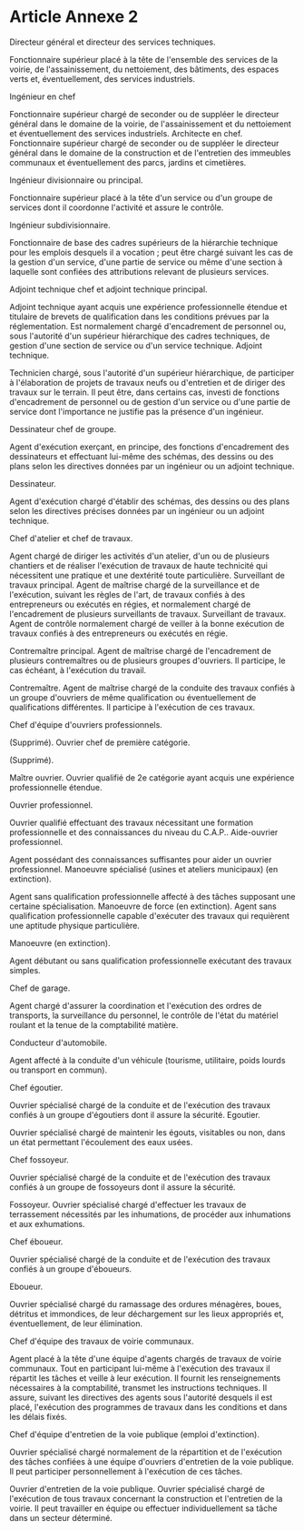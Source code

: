# Article Annexe 2

Directeur général et directeur des services techniques.

Fonctionnaire supérieur placé à la tête de l'ensemble des services de la voirie, de l'assainissement, du nettoiement, des bâtiments, des espaces verts et, éventuellement, des services industriels.

Ingénieur en chef

Fonctionnaire supérieur chargé de seconder ou de suppléer le directeur général dans le domaine de la voirie, de l'assainissement et du nettoiement et éventuellement des services industriels.                        Architecte en chef.    Fonctionnaire supérieur chargé de seconder ou de suppléer le directeur général dans le domaine de la construction et de l'entretien des immeubles communaux et éventuellement des parcs, jardins et cimetières.

Ingénieur divisionnaire ou principal.

Fonctionnaire supérieur placé à la tête d'un service ou d'un groupe de services dont il coordonne l'activité et assure le contrôle.

Ingénieur subdivisionnaire.

Fonctionnaire de base des cadres supérieurs de la hiérarchie technique pour les emplois desquels il a vocation ; peut être chargé suivant les cas de la gestion d'un service, d'une partie de service ou même d'une section à laquelle sont confiées des attributions relevant de plusieurs services.

Adjoint technique chef et adjoint technique principal.

Adjoint technique ayant acquis une expérience professionnelle étendue et titulaire de brevets de qualification dans les conditions prévues par la réglementation. Est normalement chargé d'encadrement de personnel ou, sous l'autorité d'un supérieur hiérarchique des cadres techniques, de gestion d'une section de service ou d'un service technique.                        Adjoint technique.

Technicien chargé, sous l'autorité d'un supérieur hiérarchique, de participer à l'élaboration de projets de travaux neufs ou d'entretien et de diriger des travaux sur le terrain. Il peut être, dans certains cas, investi de fonctions d'encadrement de personnel ou de gestion d'un service ou d'une partie de service dont l'importance ne justifie pas la présence d'un ingénieur.

Dessinateur chef de groupe.

Agent d'exécution exerçant, en principe, des fonctions d'encadrement des dessinateurs et effectuant lui-même des schémas, des dessins ou des plans selon les directives données par un ingénieur ou un adjoint technique.

Dessinateur.

Agent d'exécution chargé d'établir des schémas, des dessins ou des plans selon les directives précises données par un ingénieur ou un adjoint technique.

Chef d'atelier et chef de travaux.

Agent chargé de diriger les activités d'un atelier, d'un ou de plusieurs chantiers et de réaliser l'exécution de travaux de haute technicité qui nécessitent une pratique et une dextérité toute particulière.                 Surveillant de travaux principal.    Agent de maîtrise chargé de la surveillance et de l'exécution, suivant les règles de l'art, de travaux confiés à des entrepreneurs ou exécutés en régies, et normalement chargé de l'encadrement de plusieurs surveillants de travaux.                      Surveillant de travaux.    Agent de contrôle normalement chargé de veiller à la bonne exécution de travaux confiés à des entrepreneurs ou exécutés en régie.

Contremaître principal.    Agent de maîtrise chargé de l'encadrement de plusieurs contremaîtres ou de plusieurs groupes d'ouvriers. Il participe, le cas échéant, à l'exécution du travail.

Contremaître.    Agent de maîtrise chargé de la conduite des travaux confiés à un groupe d'ouvriers de même qualification ou éventuellement de qualifications différentes. Il participe à l'exécution de ces travaux.

Chef d'équipe d'ouvriers professionnels.

(Supprimé).                Ouvrier chef de première catégorie.

(Supprimé).

Maître ouvrier.    Ouvrier qualifié de 2e catégorie ayant acquis une expérience professionnelle étendue.

Ouvrier professionnel.

Ouvrier qualifié effectuant des travaux nécessitant une formation professionnelle et des connaissances du niveau du C.A.P..                     Aide-ouvrier professionnel.

Agent possédant des connaissances suffisantes pour aider un ouvrier professionnel.        Manoeuvre spécialisé (usines et ateliers municipaux)                          (en extinction).

Agent sans qualification professionnelle affecté à des tâches supposant une certaine spécialisation.                  Manoeuvre de force (en extinction).    Agent sans qualification professionnelle capable d'exécuter des travaux qui requièrent une aptitude physique particulière.

Manoeuvre (en extinction).

Agent débutant ou sans qualification professionnelle exécutant des travaux simples.

Chef de garage.

Agent chargé d'assurer la coordination et l'exécution des ordres de transports, la surveillance du personnel, le contrôle de l'état du matériel roulant et la tenue de la comptabilité matière.

Conducteur d'automobile.

Agent affecté à la conduite d'un véhicule (tourisme, utilitaire, poids lourds ou transport en commun).

Chef égoutier.

Ouvrier spécialisé chargé de la conduite et de l'exécution des travaux confiés à un groupe d'égoutiers dont il assure la sécurité.                             Egoutier.

Ouvrier spécialisé chargé de maintenir les égouts, visitables ou non, dans un état permettant l'écoulement des eaux usées.

Chef fossoyeur.

Ouvrier spécialisé chargé de la conduite et de l'exécution des travaux confiés à un groupe de fossoyeurs dont il assure la sécurité.

Fossoyeur.    Ouvrier spécialisé chargé d'effectuer les travaux de terrassement nécessités par les inhumations, de procéder aux inhumations et aux exhumations.

Chef éboueur.

Ouvrier spécialisé chargé de la conduite et de l'exécution des travaux confiés à un groupe d'éboueurs.

Eboueur.

Ouvrier spécialisé chargé du ramassage des ordures ménagères, boues, détritus et immondices, de leur déchargement sur les lieux appropriés et, éventuellement, de leur élimination.

Chef d'équipe des travaux de voirie communaux.

Agent placé à la tête d'une équipe d'agents chargés de travaux de voirie communaux. Tout en participant lui-même à l'exécution des travaux il répartit les tâches et veille à leur exécution. Il fournit les renseignements nécessaires à la comptabilité, transmet les instructions techniques. Il assure, suivant les directives des agents sous l'autorité desquels il est placé, l'exécution des programmes de travaux dans les conditions et dans les délais fixés.

Chef d'équipe d'entretien de la voie publique                   (emploi d'extinction).

Ouvrier spécialisé chargé normalement de la répartition et de l'exécution des tâches confiées à une équipe d'ouvriers d'entretien de la voie publique. Il peut participer personnellement à l'exécution de ces tâches.

Ouvrier d'entretien de la voie publique.    Ouvrier spécialisé chargé de l'exécution de tous travaux concernant la construction et l'entretien de la voirie. Il peut travailler en équipe ou effectuer individuellement sa tâche dans un secteur déterminé.
